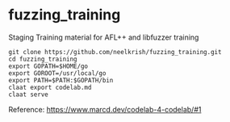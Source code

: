 # fuzzing_training
Staging Training material for AFL++ and libfuzzer training
```
git clone https://github.com/neelkrish/fuzzing_training.git
cd fuzzing_training
export GOPATH=$HOME/go
export GOROOT=/usr/local/go
export PATH=$PATH:$GOPATH/bin
claat export codelab.md
claat serve
```
Reference: https://www.marcd.dev/codelab-4-codelab/#1
